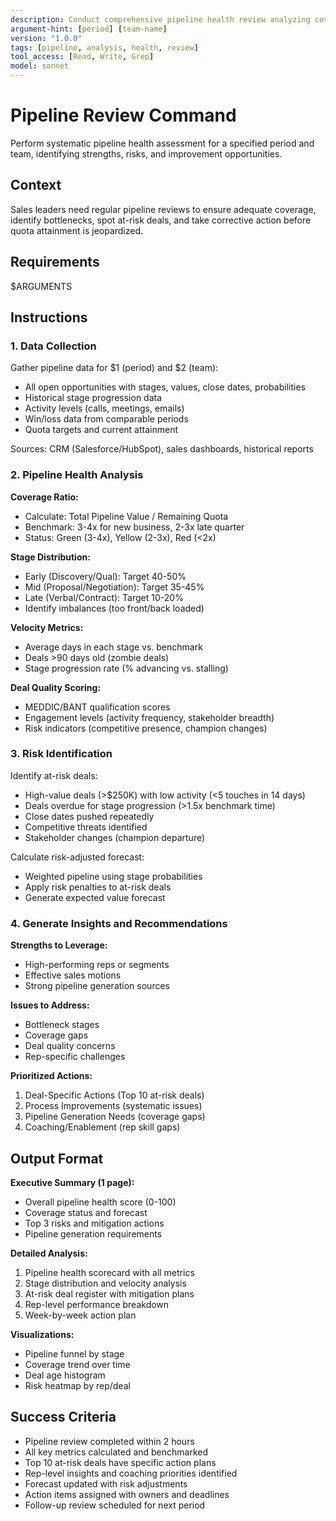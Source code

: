 ```yaml
---
description: Conduct comprehensive pipeline health review analyzing coverage, velocity, stage distribution, and deal risks with actionable recommendations
argument-hint: [period] [team-name]
version: "1.0.0"
tags: [pipeline, analysis, health, review]
tool_access: [Read, Write, Grep]
model: sonnet
---
```


# Pipeline Review Command

Perform systematic pipeline health assessment for a specified period and team, identifying strengths, risks, and improvement opportunities.

## Context

Sales leaders need regular pipeline reviews to ensure adequate coverage, identify bottlenecks, spot at-risk deals, and take corrective action before quota attainment is jeopardized.

## Requirements
$ARGUMENTS

## Instructions

### 1. Data Collection

Gather pipeline data for $1 (period) and $2 (team):
- All open opportunities with stages, values, close dates, probabilities
- Historical stage progression data
- Activity levels (calls, meetings, emails)
- Win/loss data from comparable periods
- Quota targets and current attainment

Sources: CRM (Salesforce/HubSpot), sales dashboards, historical reports

### 2. Pipeline Health Analysis

**Coverage Ratio:**
- Calculate: Total Pipeline Value / Remaining Quota
- Benchmark: 3-4x for new business, 2-3x late quarter
- Status: Green (3-4x), Yellow (2-3x), Red (<2x)

**Stage Distribution:**
- Early (Discovery/Qual): Target 40-50%
- Mid (Proposal/Negotiation): Target 35-45%
- Late (Verbal/Contract): Target 10-20%
- Identify imbalances (too front/back loaded)

**Velocity Metrics:**
- Average days in each stage vs. benchmark
- Deals >90 days old (zombie deals)
- Stage progression rate (% advancing vs. stalling)

**Deal Quality Scoring:**
- MEDDIC/BANT qualification scores
- Engagement levels (activity frequency, stakeholder breadth)
- Risk indicators (competitive presence, champion changes)

### 3. Risk Identification

Identify at-risk deals:
- High-value deals (>$250K) with low activity (<5 touches in 14 days)
- Deals overdue for stage progression (>1.5x benchmark time)
- Close dates pushed repeatedly
- Competitive threats identified
- Stakeholder changes (champion departure)

Calculate risk-adjusted forecast:
- Weighted pipeline using stage probabilities
- Apply risk penalties to at-risk deals
- Generate expected value forecast

### 4. Generate Insights and Recommendations

**Strengths to Leverage:**
- High-performing reps or segments
- Effective sales motions
- Strong pipeline generation sources

**Issues to Address:**
- Bottleneck stages
- Coverage gaps
- Deal quality concerns
- Rep-specific challenges

**Prioritized Actions:**
1. Deal-Specific Actions (Top 10 at-risk deals)
2. Process Improvements (systematic issues)
3. Pipeline Generation Needs (coverage gaps)
4. Coaching/Enablement (rep skill gaps)

## Output Format

**Executive Summary (1 page):**
- Overall pipeline health score (0-100)
- Coverage status and forecast
- Top 3 risks and mitigation actions
- Pipeline generation requirements

**Detailed Analysis:**
1. Pipeline health scorecard with all metrics
2. Stage distribution and velocity analysis
3. At-risk deal register with mitigation plans
4. Rep-level performance breakdown
5. Week-by-week action plan

**Visualizations:**
- Pipeline funnel by stage
- Coverage trend over time
- Deal age histogram
- Risk heatmap by rep/deal

## Success Criteria

- Pipeline review completed within 2 hours
- All key metrics calculated and benchmarked
- Top 10 at-risk deals have specific action plans
- Rep-level insights and coaching priorities identified
- Forecast updated with risk adjustments
- Action items assigned with owners and deadlines
- Follow-up review scheduled for next period
